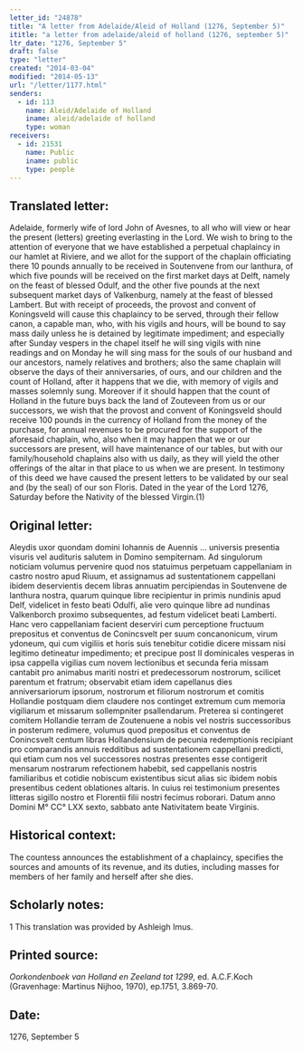 ```yaml
---
letter_id: "24878"
title: "A letter from Adelaide/Aleid of Holland (1276, September 5)"
ititle: "a letter from adelaide/aleid of holland (1276, september 5)"
ltr_date: "1276, September 5"
draft: false
type: "letter"
created: "2014-03-04"
modified: "2014-05-13"
url: "/letter/1177.html"
senders:
  - id: 113
    name: Aleid/Adelaide of Holland
    iname: aleid/adelaide of holland
    type: woman
receivers:
  - id: 21531
    name: Public
    iname: public
    type: people
---
```

<h2> Translated letter:</h2>Adelaide, formerly wife of lord John of Avesnes, to all who will view or hear the present (letters) greeting everlasting in the Lord.
	We wish to bring to the attention of everyone that we have established a perpetual chaplaincy in our hamlet at Riviere, and we allot for the support of the chaplain officiating there 10 pounds annually to be received in Soutenvene from our lanthura, of which five pounds will be received on the first market days at Delft, namely on the feast of blessed Odulf, and the other five pounds at the next subsequent market days of Valkenburg, namely at the feast of blessed Lambert.  But with receipt of proceeds, the provost and convent of Koningsveld will cause this chaplaincy to be served, through their fellow canon, a capable man, who, with his vigils and hours, will be bound to say mass daily unless he is detained by legitimate impediment; and especially after Sunday vespers in the chapel itself he will sing vigils with nine readings and on Monday he will sing mass for the souls of our husband and our ancestors, namely relatives and brothers; also the same chaplain will observe the days of their anniversaries,  of ours, and our children and the count of Holland, after it happens that we die, with memory of vigils and masses solemnly sung.  Moreover if it should happen that the count of Holland in the future buys back the land of Zouteveen from us or our successors, we wish that the provost and convent of Koningsveld should receive 100 pounds in the currency of Holland from the money of the purchase, for annual revenues to be procured for the support of the aforesaid chaplain, who, also when it may happen that we or our successors are present, will have maintenance of our tables, but with our family/household chaplains also with us daily, as they will yield the other offerings of the altar in that place to us when we are present.
	In testimony of this deed we have caused the present letters to be validated by our seal and (by the seal) of our son Floris.
	Dated in the year of the Lord 1276, Saturday before the Nativity of the blessed Virgin.(1)
<h2 class="mt-4"> Original letter:</h2>Aleydis uxor quondam domini Iohannis de Auennis ... universis presentia visuris vel audituris salutem in Domino sempiternam.
Ad singulorum noticiam volumus pervenire quod nos statuimus perpetuam cappellaniam in castro nostro apud Riuum, et assignamus ad sustentationem cappellani ibidem deservientis decem libras annuatim percipiendas in Soutenvene de lanthura nostra, quarum quinque libre recipientur in primis nundinis apud Delf, videlicet in festo beati Odulfi, alie vero quinque libre ad nundinas Valkenborch proximo subsequentes, ad festum videlicet beati Lamberti. Hanc vero cappellaniam facient deserviri cum perceptione fructuum prepositus et conventus de Conincsvelt per suum concanonicum, virum ydoneum, qui cum vigiliis et horis suis tenebitur cotidie dicere missam nisi legitimo detineatur impedimento; et precipue post II dominicales vesperas in ipsa cappella vigilias cum novem lectionibus et secunda feria missam cantabit pro animabus mariti nostri et predecessorum nostrorum, scilicet parentum et fratrum; observabit etiam idem capellanus dies anniversariorum ipsorum, nostrorum et filiorum nostrorum et comitis Hollandie postquam diem claudere nos continget extremum cum memoria vigiliarum et missarum sollempniter psallendarum. Preterea si contingeret comitem Hollandie terram de Zoutenuene a nobis vel nostris successoribus in posterum redimere, volumus quod prepositus et conventus de Conincsvelt centum libras Hollandensium de pecunia redemptionis recipiant pro comparandis annuis redditibus ad sustentationem cappellani predicti, qui etiam cum nos vel successores nostras presentes esse contigerit mensarum nostrarum refectionem habebit, sed cappellanis nostris familiaribus et cotidie nobiscum existentibus sicut alias sic ibidem nobis presentibus cedent oblationes altaris.
In cuius rei testimonium presentes litteras sigillo nostro et Florentii filii nostri fecimus roborari.
Datum anno Domini M° CC° LXX sexto, sabbato ante Nativitatem beate Virginis.
<h2 class="mt-4"> Historical context:</h2>The countess announces the establishment of a chaplaincy, specifies the sources and amounts of its revenue, and its duties, including masses for members of her family and herself after she dies.
<h2 class="mt-4"> Scholarly notes:</h2>1 This translation was provided by Ashleigh Imus.
<h2 class="mt-4"> Printed source:</h2><p><em>Oorkondenboek van Holland en Zeeland tot 1299</em>, ed. A.C.F.Koch (Gravenhage: Martinus Nijhoo, 1970), ep.1751, 3.869-70.</p><h2 class="mt-4"> Date:</h2>1276, September 5